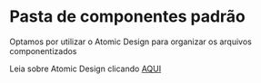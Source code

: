 # Pasta de componentes padrão

Optamos por utilizar o Atomic Design para organizar os arquivos componentizados

Leia sobre Atomic Design clicando [AQUI](https://atomicdesign.bradfrost.com/chapter-2/)
